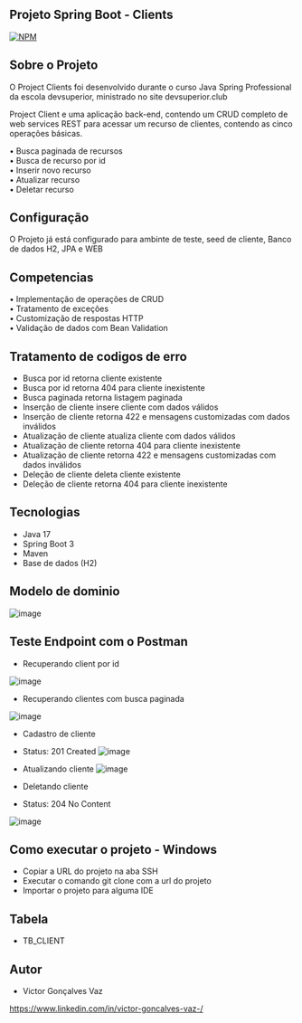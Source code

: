 ## Projeto Spring Boot - Clients

[![NPM](https://img.shields.io/npm/l/react)](https://github.com/victorvaz001/workshop-springboot3-jpa/edit/main/LICENSE) 

## Sobre o Projeto
O Project Clients foi desenvolvido durante o curso Java Spring Professional da escola devsuperior, ministrado no site devsuperior.club

Project Client e uma aplicação back-end, contendo um CRUD completo de web services REST para acessar um recurso de clientes, contendo as cinco operações básicas.

• Busca paginada de recursos <br>
• Busca de recurso por id <br>
• Inserir novo recurso <br>
• Atualizar recurso <br>
• Deletar recurso

## Configuração
O Projeto já está configurado para ambinte de teste, seed de cliente, Banco de dados H2, JPA e WEB

## Competencias 
•  Implementação de operações de CRUD <br>
•  Tratamento de exceções <br>
•  Customização de respostas HTTP <br>
•  Validação de dados com Bean Validation


## Tratamento de codigos de erro
- Busca por id retorna cliente existente
- Busca por id retorna 404 para cliente inexistente
- Busca paginada retorna listagem paginada 
- Inserção de cliente insere cliente com dados válidos
- Inserção de cliente retorna 422 e mensagens customizadas com dados inválidos
- Atualização de cliente atualiza cliente com dados válidos
- Atualização de cliente retorna 404 para cliente inexistente
- Atualização de cliente retorna 422 e mensagens customizadas com dados inválidos
- Deleção de cliente deleta cliente existente
- Deleção de cliente retorna 404 para cliente inexistente

## Tecnologias
  - Java 17
  - Spring Boot 3
  - Maven
  - Base de dados (H2)

## Modelo de dominio
![image](https://github.com/victorvaz001/CrudClientes/assets/42657636/e952249c-6a66-429a-91ea-6c611417e699)

  ## Teste Endpoint com o Postman

  - Recuperando client por id

![image](https://github.com/victorvaz001/CrudClientes/assets/42657636/5370b1be-66c2-4bed-8b6b-44f08266260f)

  - Recuperando clientes com busca paginada

![image](https://github.com/victorvaz001/CrudClientes/assets/42657636/36c52b97-5541-4d1b-921b-d1d68f8891e8)

  - Cadastro de cliente
  - Status: 201 Created
![image](https://github.com/victorvaz001/CrudClientes/assets/42657636/b9b58151-61af-4ef8-91c5-c57b0d1db18c)

  - Atualizando cliente
![image](https://github.com/victorvaz001/CrudClientes/assets/42657636/5eb44018-3ac7-4f33-8f06-537a57bc2ecc)

  - Deletando cliente
  - Status: 204 No Content

![image](https://github.com/victorvaz001/CrudClientes/assets/42657636/5f18e69e-4794-466d-890f-5bdb003d12bf)


## Como executar o projeto - Windows
-  Copiar a URL do projeto na aba SSH
-  Executar o comando git clone com a url do projeto
-  Importar o projeto para alguma IDE

## Tabela
 - TB_CLIENT


## Autor

- Victor Gonçalves Vaz

https://www.linkedin.com/in/victor-goncalves-vaz-/
    
